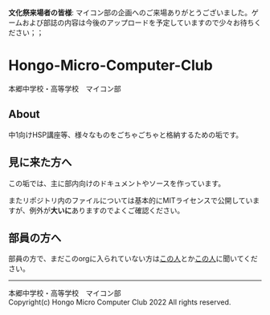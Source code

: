 **文化祭来場者の皆様**: マイコン部の企画へのご来場ありがとうございました。ゲームおよび部誌の内容は今後のアップロードを予定していますので少々お待ちください；；

# Hongo-Micro-Computer-Club
本郷中学校・高等学校　マイコン部

## About
中1向けHSP講座等、様々なものをごちゃごちゃと格納するための垢です。

## 見に来た方へ
この垢では、主に部内向けのドキュメントやソースを作っています。

またリポジトリ内のファイルについては基本的にMITライセンスで公開していますが、例外が**大いに**ありますのでよくご確認ください。

## 部員の方へ
部員の方で、まだこのorgに入られていない方は[この人](https://github.com/UHAsikakutou)とか[この人](https://github.com/ctes091x)に聞いてください。

---
本郷中学校・高等学校　マイコン部  
Copyright(c) Hongo Micro Computer Club 2022 All rights reserved.
